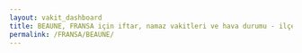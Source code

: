 ```yaml
---
layout: vakit_dashboard
title: BEAUNE, FRANSA için iftar, namaz vakitleri ve hava durumu - ilçe/eyalet seç
permalink: /FRANSA/BEAUNE/
---
```


<script type="text/javascript">
  var GLOBAL_COUNTRY = 'FRANSA';
  var GLOBAL_CITY = 'BEAUNE';
  var GLOBAL_STATE = '';
  var lat = 72;
  var lon = 21;
</script>
